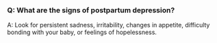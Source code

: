### Q: What are the signs of postpartum depression? 

A: Look for persistent sadness, irritability, changes in appetite, difficulty bonding with your baby, or feelings of hopelessness.  